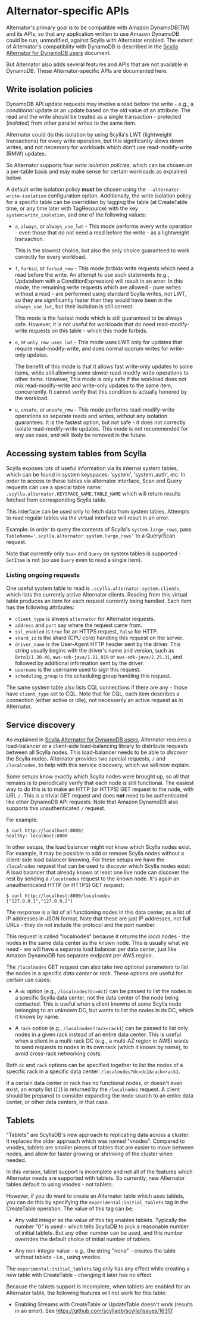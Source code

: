 # Alternator-specific APIs

Alternator's primary goal is to be compatible with Amazon DynamoDB(TM)
and its APIs, so that any application written to use Amazon DynamoDB could
be run, unmodified, against Scylla with Alternator enabled. The extent of
Alternator's compatibility with DynamoDB is described in the
[Scylla Alternator for DynamoDB users](compatibility.md) document.

But Alternator also adds several features and APIs that are not available in
DynamoDB. These Alternator-specific APIs are documented here.

## Write isolation policies
DynamoDB API update requests may involve a read before the write - e.g., a
_conditional_ update or an update based on the old value of an attribute.
The read and the write should be treated as a single transaction - protected
(_isolated_) from other parallel writes to the same item.

Alternator could do this isolation by using Scylla's LWT (lightweight
transactions) for every write operation, but this significantly slows
down writes, and not necessary for workloads which don't use read-modify-write
(RMW) updates.

So Alternator supports four _write isolation policies_, which can be chosen
on a per-table basis and may make sense for certain workloads as explained
below.

A default write isolation policy **must** be chosen using the
`--alternator-write-isolation` configuration option. Additionally, the write
isolation policy for a specific table can be overridden by tagging the table
(at CreateTable time, or any time later with TagResource) with the key
`system:write_isolation`, and one of the following values:

  * `a`, `always`, or `always_use_lwt` - This mode performs every write
    operation - even those that do not need a read before the write - as a
    lightweight transaction.

    This is the slowest choice, but also the only choice guaranteed to work
    correctly for every workload.

  * `f`, `forbid`, or `forbid_rmw` - This mode _forbids_ write requests
    which need a read before the write. An attempt to use such statements
    (e.g.,  UpdateItem with a ConditionExpression) will result in an error.
    In this mode, the remaining write requests which are allowed - pure writes
    without a read - are performed using standard Scylla writes, not LWT,
    so they are significantly faster than they would have been in the
    `always_use_lwt`, but their isolation is still correct.

    This mode is the fastest mode which is still guaranteed to be always
    safe. However, it is not useful for workloads that do need read-modify-
    write requests on this table - which this mode forbids.

  * `o`, or `only_rmw_uses_lwt` - This mode uses LWT only for updates that
    require read-modify-write, and does normal quorum writes for write-only
    updates.

    The benefit of this mode is that it allows fast write-only updates to some
    items, while still allowing some slower read-modify-write operations to
    other items. However, This mode is only safe if the workload does not mix
    read-modify-write and write-only updates to the same item, concurrently.
    It cannot verify that this condition is actually honored by the workload.

  * `u`, `unsafe`, or `unsafe_rmw` - This mode performs read-modify-write
    operations as separate reads and writes, without any isolation guarantees.
    It is the fastest option, but not safe - it does not correctly isolate
    read-modify-write updates. This mode is not recommended for any use case,
    and will likely be removed in the future.

## Accessing system tables from Scylla
Scylla exposes lots of useful information via its internal system tables,
which can be found in system keyspaces: 'system', 'system\_auth', etc.
In order to access to these tables via alternator interface,
Scan and Query requests can use a special table name:
`.scylla.alternator.KEYSPACE_NAME.TABLE_NAME`
which will return results fetched from corresponding Scylla table.

This interface can be used only to fetch data from system tables.
Attempts to read regular tables via the virtual interface will result
in an error.

Example: in order to query the contents of Scylla's `system.large_rows`,
pass `TableName='.scylla.alternator.system.large_rows'` to a Query/Scan
request.

Note that currently only `Scan` and `Query` on system tables is supported -
`GetItem` is not (so use `Query` even to read a single item).

### Listing ongoing requests
One useful system table to read is `.scylla.alternator.system.clients`,
which lists the currently active Alternator clients. Reading from this
virtual table produces an item for each request currently being handled.
Each item has the following attributes:

  * `client_type` is always `alternator` for Alternator requests.
  * `address` and `port` say where the request came from.
  * `ssl_enabled` is `true` for an HTTPS request, `false` for HTTP.
  * `shard_id` is the shard (CPU core) handling this request on the server.
  * `driver_name` is the User-Agent HTTP header sent by the driver.
     This string usually begins with the driver's name and version, such
     as `Boto3/1.38.46`, `aws-sdk-java/1.11.919` or `aws-sdk-java/2.25.31`,
     and followed by additional information sent by the driver.
  * `username` is the username used to sign this request.
  * `scheduling_group` is the scheduling group handling this request.

The same system table also lists CQL connections if there are any - those
have `client_type` set to CQL. Note that for CQL, each item describes a
connection (either active or idle), not necessarily an active request as
in Alternator.

## Service discovery
As explained in [Scylla Alternator for DynamoDB users](compatibility.md),
Alternator requires a load-balancer or a client-side load-balancing library
to distribute requests between all Scylla nodes. This load-balancer needs
to be able to _discover_ the Scylla nodes. Alternator provides two special
requests, `/` and `/localnodes`, to help with this service discovery, which
we will now explain.

Some setups know exactly which Scylla nodes were brought up, so all that
remains is to periodically verify that each node is still functional. The
easiest way to do this is to make an HTTP (or HTTPS) GET request to the node,
with URL `/`. This is a trivial GET request and does **not** need to be
authenticated like other DynamoDB API requests. Note that Amazon DynamoDB
also supports this unauthenticated `/` request.

For example:
```
$ curl http://localhost:8000/
healthy: localhost:8000
```

In other setups, the load balancer might not know which Scylla nodes exist.
For example, it may be possible to add or remove Scylla nodes without a
client-side load balancer knowing. For these setups we have the `/localnodes`
request that can be used to discover which Scylla nodes exist: A load balancer
that already knows at least one live node can discover the rest by sending
a `/localnodes` request to the known node. It's again an unauthenticated
HTTP (or HTTPS) GET request:

```
$ curl http://localhost:8000/localnodes
["127.0.0.1","127.0.0.2"]
```

The response is a list of all functioning nodes in this data center, as a
list of IP addresses in JSON format. Note that these are just IP addresses,
not full URLs - they do not include the protocol and the port number.

This request is called "localnodes" because it returns the _local_ nodes -
the nodes in the same data center as the known node. This is usually what
we need - we will have a separate load balancer per data center, just like
Amazon DynamoDB has separate endpoint per AWS region.

The `/localnodes` GET request can also take two optional parameters to
list the nodes in a specific _data center_ or _rack_. These options are
useful for certain use cases:

* A `dc` option (e.g., `/localnodes?dc=dc1`) can be passed to list the
  nodes in a specific Scylla data center, not the data center of the node
  being contacted. This is useful when a client knowns of _some_ Scylla
  node belonging to an unknown DC, but wants to list the nodes in _its_
  DC, which it knows by name.

* A `rack` option (e.g., `/localnodes?rack=rack1`) can be passed to list
  only nodes in a given rack instead of an entire data center. This is useful
  when a client in a multi-rack DC (e.g., a multi-AZ region in AWS) wants to
  send requests to nodes in its own rack (which it knows by name), to avoid
  cross-rack networking costs.

Both `dc` and `rack` options can be specified together to list the nodes
of a specific rack in a specific data center: `/localnodes?dc=dc1&rack=rack1`.

If a certain data center or rack has no functional nodes, or doesn't even
exist, an empty list (`[]`) is returned by the `/localnodes` request.
A client should be prepared to consider expanding the node search to an
entire data center, or other data centers, in that case.

## Tablets
"Tablets" are ScyllaDB's new approach to replicating data across a cluster.
It replaces the older approach which was named "vnodes". Compared to vnodes,
tablets are smaller pieces of tables that are easier to move between nodes,
and allow for faster growing or shrinking of the cluster when needed.

In this version, tablet support is incomplete and not all of the features
which Alternator needs are supported with tablets. So currently, new
Alternator tables default to using vnodes - not tablets.

However, if you do want to create an Alternator table which uses tablets,
you can do this by specifying the `experimental:initial_tablets` tag in
the CreateTable operation. The value of this tag can be:

* Any valid integer as the value of this tag enables tablets.
  Typically the number "0" is used - which tells ScyllaDB to pick a reasonable
  number of initial tablets. But any other number can be used, and this
  number overrides the default choice of initial number of tablets.

* Any non-integer value - e.g., the string "none" - creates the table
  without tablets - i.e., using vnodes.

The `experimental:initial_tablets` tag only has any effect while creating
a new table with CreateTable - changing it later has no effect.

Because the tablets support is incomplete, when tablets are enabled for an
Alternator table, the following features will not work for this table:

* Enabling Streams with CreateTable or UpdateTable doesn't work
  (results in an error).
  See <https://github.com/scylladb/scylla/issues/16317>.

